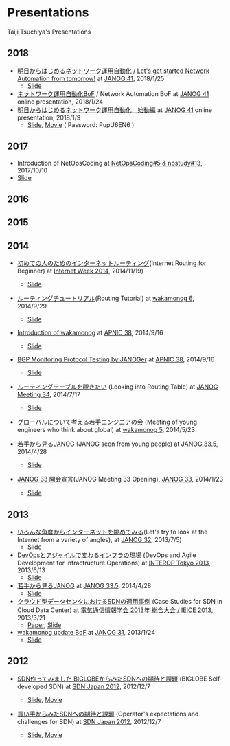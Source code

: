 # Presentations
Taiji Tsuchiya's Presentations

## 2018
- [明日からはじめるネットワーク運用自動化](https://www.janog.gr.jp/meeting/janog41/program/auto) / [Let's get started Network Automation from tomorrow!](https://www.janog.gr.jp/meeting/janog41/en/program/auto) at [JANOG 41](https://www.janog.gr.jp/meeting/janog41/), 2018/1/25
  - [Slide](https://speakerdeck.com/taijijiji/lets-get-started-network-automation-from-tomorrow)
- [ネットワーク運用自動化BoF](https://www.janog.gr.jp/meeting/janog41/bof/netopscoding) / Network Automation BoF at  [JANOG 41](https://www.janog.gr.jp/meeting/janog41/) online presentation, 2018/1/24
- [明日からはじめるネットワーク運用自動化　始動編](https://www.janog.gr.jp/meeting/janog41/program/autoprep) at [JANOG 41](https://www.janog.gr.jp/meeting/janog41/) online presentation, 2018/1/9
  - [Slide](https://www.janog.gr.jp/meeting/janog41/application/files/1715/1572/1618/janog41-autoprep-taiji-03.pdf), [Movie](https://cisco.webex.com/ciscosales-jp/lsr.php?RCID=98385bb3c72e44b1b5226aee6155e676) ( Password: PupU6EN6 )

## 2017
- Introduction of NetOpsCoding at [NetOpsCoding#5 & npstudy#13](https://network-programmability.connpass.com/event/67156/), 2017/10/10
 - [Slide](https://www.slideshare.net/taijitsuchiya5/netopscoding5-introduction?ref=https://network-programmability.connpass.com/event/67156/presentation/)

## 2016
## 2015

## 2014
- [初めての人のためのインターネットルーティング](https://www.nic.ad.jp/iw2014/program/t04/)(Internet Routing for Beginner) at [Internet Week 2014](https://www.nic.ad.jp/iw2014/), 2014/11/19)
  - [Slide](https://www.nic.ad.jp/ja/materials/iw/2014/proceedings/t4/t4-tsuchiya.pdf)
- [ルーティングチュートリアル](https://atnd.org/events/55466)(Routing Tutorial) at [wakamonog 6](https://atnd.org/events/55466), 2014/9/29
  - [Slide](https://www.slideshare.net/taijitsuchiya5/wakamonog6-tsuchiya-public)
- [Introduction of wakamonog](https://conference.apnic.net/38/program#youthprogrambof) at [APNIC 38](https://conference.apnic.net/38/38/home.html), 2014/9/16
  - [Slide](https://conference.apnic.net/data/38/wakamonog_apnic38.pdf)
- [BGP Monitoring Protocol Testing by JANOGer](https://conference.apnic.net/38/38/program.html#apops2) at [APNIC 38](https://conference.apnic.net/38/38/home.html), 2014/9/16
  - [Slide](https://www.slideshare.net/apnic/bmpbgp-monitoring-protocol-testing-by-janogers-2-1410809850?ref=https://conference.apnic.net/38/38/program.html)

- [ルーティングテーブルを覗きたい](https://www.janog.gr.jp/meeting/janog34/program/rtabl.html) (Looking into Routing Table) at [JANOG Meeting 34](https://www.janog.gr.jp/meeting/janog34/index.html), 2014/7/17
  - [Slide](https://www.janog.gr.jp/meeting/janog34/doc/janog34-rtabl-taiji-1.pdf)
- [グローバルについて考える若手エンジニアの会](https://atnd.org/events/50358) (Meeting of young engineers who think about global) at [wakamonog 5](https://atnd.org/events/50358), 2014/5/23
- [若手から見るJANOG](https://www.janog.gr.jp/meeting/janog33.5/program/wakamono.html) (JANOG seen from young people) at [JANOG 33.5](https://www.janog.gr.jp/meeting/janog33.5/index.html), 2014/4/28
  - [Slide](https://www.janog.gr.jp/meeting/janog33.5/doc/janog33.5_wakamono.pdf)
- [JANOG 33 開会宣言](https://www.janog.gr.jp/meeting/janog33/program/opening1.html)(JANOG Meeting 33 Opening), [JANOG 33](https://www.janog.gr.jp/meeting/janog33/), 2014/1/23
  - [Slide](https://www.janog.gr.jp/meeting/janog33/doc/janog33-opening-tsuchiya-1.pdf)

## 2013
- [いろんな角度からインターネットを眺めてみる](https://www.janog.gr.jp/meeting/janog32/program/internet.html)(Let's try to look at the Internet from a variety of angles), at [JANOG 32](https://www.janog.gr.jp/meeting/janog32/index.html), 2013/7/5)
  - [Slide](https://www.janog.gr.jp/meeting/janog32/doc/janog32-internet-tsuchiya-01.pdf)
- [DevOpsとアジャイルで変わるインフラの現場](https://reg.f2ff.jp/public/session/view/2051) (DevOps and Agile Development for Infractructure Operations) at [INTEROP Tokyo 2013](https://www.interop.jp/2013/), 2013/6/13
  - [Slide](https://www.slideshare.net/taijitsuchiya5/changing-infrastructure-operation-by-devops-and-agile-development)
- [若手から見るJANOG](https://www.janog.gr.jp/meeting/janog33.5/program/wakamono.html) at [JANOG 33.5](https://www.janog.gr.jp/meeting/janog33.5/index.html), 2014/4/28
  - [Slide](https://www.janog.gr.jp/meeting/janog33.5/doc/janog33.5_wakamono.pdf)
- [クラウド型データセンタにおけるSDNの適用事例](http://www.gakkai-web.net/gakkai/ieice/2013gpro/Settings/ab/bt_04_001.html) (Case Studies for SDN in Cloud Data Center) at [電気通信情報学会 2013年 総合大会 / IEICE 2013](http://www.ieice.org/jpn/event/program/2013G/index.html), 2013/3/21
  - [Paper](http://www.slideshare.net/taijitsuchiya5/sdncase-studies-of-sdn-in-cloud-datacenter), [Slide](http://www.slideshare.net/taijitsuchiya5/sdn-63679771)
- [wakamonog update BoF](https://www.janog.gr.jp/meeting/janog31/program/wakamonog.html) at [JANOG 31](https://www.janog.gr.jp/meeting/janog31/index.html), 2013/1/24
  - [Slide](https://www.janog.gr.jp/meeting/janog31/program/wakamonog.html)

## 2012
- [SDN作ってみました BIGLOBEからみたSDNへの期待と課題](http://www.sdnjapan.org/archive/2012/1206.html) (BIGLOBE Self-developed SDN) at [SDN Japan 2012](http://www.sdnjapan.org/archive/2012/index.html), 2012/12/7
  - [Slide](http://www.sdnjapan.org/archive/2012/material-SDN_Japan_2012/6th-panel2/tsuchiya2.pdf ), [Movie](https://www.youtube.com/watch?v=oAmUakVfmr4)

- [買い手からみたSDNへの期待と課題](http://www.sdnjapan.org/archive/2012/1206.html) (Operator's expectations and challenges for SDN)
at [SDN Japan 2012](http://www.sdnjapan.org/archive/2012/index.html), 2012/12/7
  - [Slide](http://www.sdnjapan.org/archive/2012/material-SDN_Japan_2012/6th-panel2/tsuchiya1.pdf), [Movie](https://www.youtube.com/watch?v=oAmUakVfmr4)
